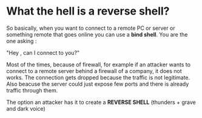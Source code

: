
# What the hell is a reverse shell?
 
 
So basically, when you want to connect to a remote PC or server or something remote that goes online you can use a **bind shell**. You are the one asking :

"Hey , can I connect to you?"

Most of the times, because of firewall, for example if an attacker wants to connect to a remote server behind a firewall of a company, it does not works. 
The connection gets dropped because the traffic is not legitimate. Also beacuse the server could just expose few ports and there is already traffic through them.

The option an attacker has it to create a **REVERSE SHELL** (thunders + grave and dark voice)
